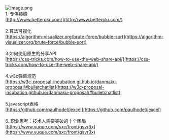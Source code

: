 ![image.png](https://cdn.nlark.com/yuque/0/2020/png/132503/1605583434349-0ceb1464-8bb4-405a-a882-c4e08eaaa6ae.png#height=721&id=mwJKv&margin=%5Bobject%20Object%5D&name=image.png&originHeight=721&originWidth=1080&originalType=binary&size=1338833&status=done&style=none&width=1080)<br />1. 专伟绩腾<br />[http://www.betterokr.com/](http://www.betterokr.com/)<br />
<br />2.算法可视化<br />[https://algorithm-visualizer.org/brute-force/bubble-sort](https://algorithm-visualizer.org/brute-force/bubble-sort)<br />
<br />3.如何使用原生的分享API<br />[https://css-tricks.com/how-to-use-the-web-share-api/](https://css-tricks.com/how-to-use-the-web-share-api/)<br />
<br />4.w3c弹幕规范<br />[https://w3c-proposal-incubation.github.io/danmaku-proposal/#bulletchatlist](https://w3c-proposal-incubation.github.io/danmaku-proposal/#bulletchatlist)<br />
<br />5.javascript表格<br />[https://github.com/paulhodel/jexcel](https://github.com/paulhodel/jexcel)<br />
<br />6. 职业思考：技术人需要突破的十个困局<br />[https://www.yuque.com/sxc/front/gsvr3x](https://www.yuque.com/sxc/front/gsvr3x)
